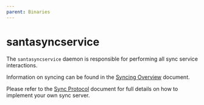 ```yaml
---
parent: Binaries
---
```


# santasyncservice

The `santasyncservice` daemon is responsible for performing all sync service
interactions.

Information on syncing can be found in the
[Syncing Overview](../introduction/syncing-overview.md) document.

Please refer to the [Sync Protocol](../development/sync-protocol.md) document
for full details on how to implement your own sync server.
